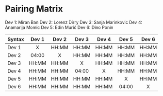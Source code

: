 # Pairing Matrix
Dev 1: Miran Ban
Dev 2: Lorenz Dirry
Dev 3: Sanja Marinkovic
Dev 4: Anamarija Momic
Dev 5: Edin Murić
Dev 6: Dino Ponin

| Syntax      | Dev 1   	  | Dev 2   	  | Dev 3   	  | Dev 4   	  | Dev 5   	  | Dev 6   	  |
| :---        |    :----:   |    :----:   |    :----:   |    :----:   |    :----:   |    :----:   |
| Dev 1       | X           | HH:MM       | HH:MM       | HH:MM       | HH:MM       | HH:MM       |
| Dev 2       | 04:00       | X           | HH:MM       | HH:MM       | HH:MM       | HH:MM       |
| Dev 3       | HH:MM       | HH:MM       | X           | HH:MM       | HH:MM       | HH:MM       |
| Dev 4       | HH:MM       | HH:MM       | 04:00       | X           | HH:MM       | HH:MM       |
| Dev 5       | HH:MM       | HH:MM       | HH:MM       | HH:MM       | X           | HH:MM       |
| Dev 6       | HH:MM       | HH:MM       | HH:MM       | HH:MM       | 04:00       | X           |
